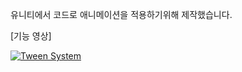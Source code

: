 
유니티에서 코드로 애니메이션을 적용하기위해 제작했습니다.


[기능 영상]

[![Tween System](http://img.youtube.com/vi/y1kAYdMJNlE/0.jpg)](https://youtu.be/y1kAYdMJNlE) 
